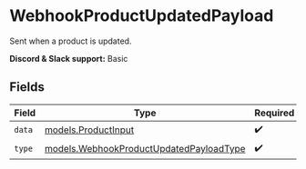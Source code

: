 # WebhookProductUpdatedPayload

Sent when a product is updated.

**Discord & Slack support:** Basic


## Fields

| Field                                                                                    | Type                                                                                     | Required                                                                                 | Description                                                                              |
| ---------------------------------------------------------------------------------------- | ---------------------------------------------------------------------------------------- | ---------------------------------------------------------------------------------------- | ---------------------------------------------------------------------------------------- |
| `data`                                                                                   | [models.ProductInput](../models/productinput.md)                                         | :heavy_check_mark:                                                                       | A product.                                                                               |
| `type`                                                                                   | [models.WebhookProductUpdatedPayloadType](../models/webhookproductupdatedpayloadtype.md) | :heavy_check_mark:                                                                       | N/A                                                                                      |